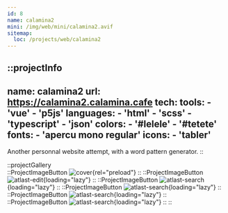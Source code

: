 ```yaml
---
id: 8
name: calamina2
mini: /img/web/mini/calamina2.avif
sitemap:
  loc: /projects/web/calamina2
---
```


::projectInfo
---
name: calamina2
url: https://calamina2.calamina.cafe
tech: 
    tools:
      - 'vue'
      - 'p5js'
    languages:
      - 'html'
      - 'scss'
      - 'typescript'
      - 'json'
    colors:
      - '#lelele'
      - '#tetete'
    fonts:
      - 'apercu mono regular'
    icons:
      - 'tabler'
---
Another personnal website attempt, with a word pattern generator.
::

::projectGallery  
  ::ProjectImageButton
    ![cover](/img/web/calamina2.avif){rel="preload"}
  ::
  ::ProjectImageButton
    ![atlast-edit](/img/web/calamina2/calamina2-hello.avif){loading="lazy"}
  ::
  ::ProjectImageButton
    ![atlast-search](/img/web/calamina2/calamina2-projects.avif){loading="lazy"}
  :: 
  ::ProjectImageButton
    ![atlast-search](/img/web/calamina2/calamina2-projects-alt-translate.avif){loading="lazy"}
  :: 
  ::ProjectImageButton
    ![atlast-search](/img/web/calamina2/calamina2-projects-full.avif){loading="lazy"}
  :: 
  ::ProjectImageButton
    ![atlast-search](/img/web/calamina2/calamina2-projects-picture.avif){loading="lazy"}
  :: 
::

<!-- ::projectFeatures
:: -->